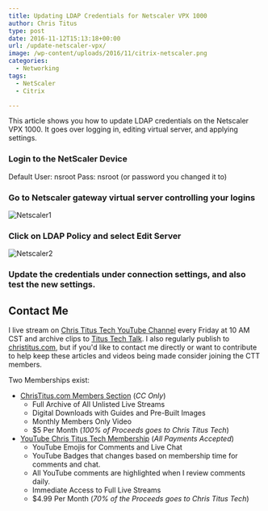 ```yaml
---
title: Updating LDAP Credentials for Netscaler VPX 1000
author: Chris Titus
type: post
date: 2016-11-12T15:13:18+00:00
url: /update-netscaler-vpx/
image: /wp-content/uploads/2016/11/citrix-netscaler.png
categories:
  - Networking
tags:
  - NetScaler
  - Citrix

---
```

This article shows you how to update LDAP credentials on the Netscaler VPX 1000. It goes over logging in, editing virtual server, and applying settings.<!--more-->

### Login to the NetScaler Device

Default User: nsroot Pass: nsroot (or password you changed it to)

### Go to Netscaler gateway virtual server controlling your logins

![Netscaler1](/wp-content/uploads/2016/11/netscaler1.png)

### Click on LDAP Policy and select Edit Server

![Netscaler2](/wp-content/uploads/2016/11/netscaler2.png)

### Update the credentials under connection settings, and also test the new settings.

## Contact Me

I live stream on [Chris Titus Tech YouTube Channel][1] every Friday at 10 AM CST and archive clips to [Titus Tech Talk][2]. I also regularly publish to [christitus.com][3], but if you'd like to contact me directly or want to contribute to help keep these articles and videos being made consider joining the CTT members. 

Two Memberships exist:
- [ChrisTitus.com Members Section][4] (_CC Only_)
  - Full Archive of All Unlisted Live Streams
  - Digital Downloads with Guides and Pre-Built Images
  - Monthly Members Only Video
  - $5 Per Month (_100% of Proceeds goes to Chris Titus Tech_)
- [YouTube Chris Titus Tech Membership][5] (_All Payments Accepted_)
  - YouTube Emojis for Comments and Live Chat
  - YouTube Badges that changes based on membership time for comments and chat.
  - All YouTube comments are highlighted when I review comments daily. 
  - Immediate Access to Full Live Streams
  - $4.99 Per Month (_70% of the Proceeds goes to Chris Titus Tech_)

 [1]: https://www.youtube.com/c/ChrisTitusTech
 [2]: https://www.youtube.com/c/ChrisTitusTechStreams
 [3]: https://christitus.com/
 [4]: https://portal.christitus.com
 [5]: https://links.christitus.com/join